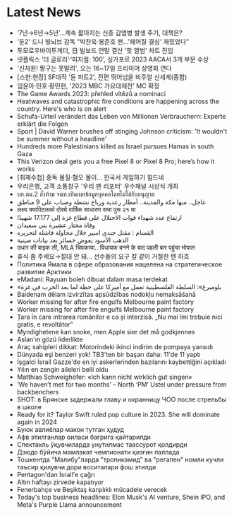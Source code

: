 # Latest News
-  ‘7년→6년→5년’…계속 짧아지는 신종 감염병 발생 주기, 대책은?
-  '듄2' 드니 빌뇌브 감독 "박찬욱·봉준호 팬…'헤어질 결심' 재밌었다"
-  투모로우바이투게더, 日 빌보드 연말 결산 '핫 앨범' 차트 진입
-  넷플릭스 ‘더 글로리’·‘피지컬: 100’, 싱가포르 2023 AACA서 3개 부문 수상
-  '신차원! 짱구는 못말려', 오는 16~17일 프리미어 상영회 연다
-  [스한:현장] SF대작 '듄 파트2', 전편 뛰어넘을 비주얼 신세계(종합)
-  임윤아·민호·황민현, '2023 MBC 가요대제전' MC 확정
-  The Game Awards 2023: přehled vítězů a nominací
-  Heatwaves and catastrophic fire conditions are happening across the country. Here's who is on alert
-  Schufa-Urteil verändert das Leben von Millionen Verbrauchern: Experte erklärt die Folgen
-  Sport | David Warner brushes off stinging Johnson criticism: 'It wouldn't be summer without a headline'
-  Hundreds more Palestinians killed as Israel pursues Hamas in south Gaza
-  This Verizon deal gets you a free Pixel 8 or Pixel 8 Pro; here’s how it works
-  [취재수첩] 중독 물질‧혐오 몰이… 한국서 게임하기 힘드네
-  우리은행, 고객 소통창구 '우리 팬 리포터' 우수패널 시상식 개최
-  บก.ตม.2 สั่งห้าม จนท.เปิดเผยข้อมูลบุคคลโดยไม่ได้รับอนุญาต
-  عاجل.. منها مكة والمدينة.. أمطار رعدية ورياح نشطة وضباب على 9 مناطق
-  लक्ष्य क्यापिटलको दोस्रो वार्षिक साधारण सभा पुस २१ मा
-  ارتفاع عدد شهداء قوات الاحتلال على قطاع غزة إلى 17.177 شهيدًا
-  وفاة مختار عشيرة بني سعيدان
-  القسام : مقتل جندي اسير خلال محاولة فاشلة لتحريره
-  الذهب الأسود يعوض خسائر بعد بيانات صينية
-  उधार की बाइक ली, MLA चिपकाया…विधायक बनने के बाद पहली बार पहुंचा भोपाल
-  휴식 좀 주세요→절대 안 돼... 선수들의 요구 칼 같이 거절한 텐 하흐
-  Политика Ямала в сфере образования нацелена на стратегическое развитие Арктики
-  eMadani: Rayuan boleh dibuat dalam masa terdekat
-  «بلومبرغ»: السلطة الفلسطينية تعمل مع أميركا على خطة لما بعد الحرب في غزة
-  Baidenam dēlam izvirzītas apsūdzības nodokļu nemaksāšanā
-  Worker missing for after fire engulfs Melbourne paint factory
-  Worker missing for after fire engulfs Melbourne paint factory
-  Țara în care intrarea românilor e ca și interzisă. „Nu mai îmi trebuie nici gratis, e revoltător”
-  Myndighetene kan snoke, men Apple sier det må godkjennes
-  Aslan'ın gözü liderlikte
-  Araç sahipleri dikkat: Motorindeki ikinci indirim de pompaya yansıdı
-  Dünyada eşi benzeri yok! TB3'ten bir başarı daha: 11'de 11 yaptı
-  İşgalci İsrail Gazze'de en iyi askerlerinden bazılarını kaybettiğini açıkladı
-  Yılın en zengin aileleri belli oldu
-  Matthias Schweighöfer: «Ich kann nicht wirklich gut singen»
-  ‘We haven’t met for two months’ – North ‘PM’ Ustel under pressure from backbenchers
-  SHOT: в Брянске задержали главу и охранницу ЧОО после стрельбы в школе
-  Ready for it? Taylor Swift ruled pop culture in 2023. She will dominate again in 2024
-  Буюк авлиёлар макон тутган ҳудуд
-  Афв этилганлар оиласи бағрига қайтарилди
-  Спектакль ўқувчиларда унутилмас таассурот қолдирди
-  Дзюдо бўйича мамлакат чемпионати қизғин паллада
-  Тошкентда "Малибу"ларда "тропикамид" ва "регапен" номли кучли таъсир қилувчи дори воситалари фош этилди
-  Pentagon'dan İsrail'e çağrı
-  Altın haftayı zirvede kapatıyor
-  Fenerbahçe ve Beşiktaş karşılıklı mücadele verecek
-  Today's top business headlines: Elon Musk's AI venture, Shein IPO, and Meta's Purple Llama announcement
